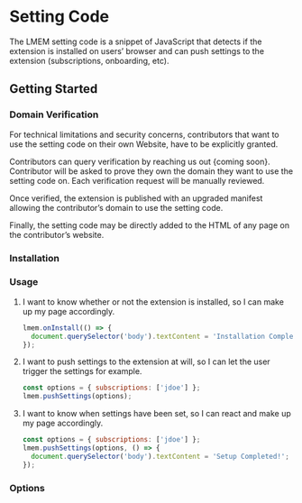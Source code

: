 # Setting Code

The LMEM setting code is a snippet of JavaScript that detects if the extension is installed on users’ browser 
and can push settings to the extension (subscriptions, onboarding, etc).


## Getting Started

### Domain Verification

For technical limitations and security concerns, contributors that want to use the setting code on
their own Website, have to be explicitly granted.

Contributors can query verification by reaching us out {coming soon}. Contributor will be asked
to prove they own the domain they want to use the setting code on. Each verification request
will be manually reviewed.

Once verified, the extension is published with an upgraded manifest allowing the contributor’s domain
to use the setting code.

Finally, the setting code may be directly added to the HTML of any page on the contributor’s website.

### Installation

### Usage

1. I want to know whether or not the extension is installed, so I can make up my page accordingly.

    ```javascript
    lmem.onInstall(() => {
      document.querySelector('body').textContent = 'Installation Completed!';
    });
    ```

2. I want to push settings to the extension at will, so I can let the user trigger the settings for example.

    ```javascript
    const options = { subscriptions: ['jdoe'] };
    lmem.pushSettings(options);
    ```

3. I want to know when settings have been set, so I can react and make up my page accordingly.

    ```javascript
    const options = { subscriptions: ['jdoe'] };
    lmem.pushSettings(options, () => {
      document.querySelector('body').textContent = 'Setup Completed!';
    });
    ```


### Options

